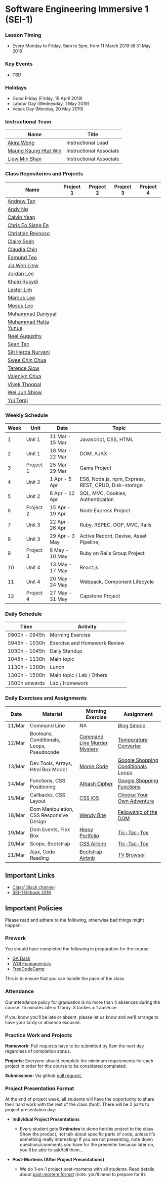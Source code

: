 # Software Engineering Immersive 1 (SEI-1)
### Lesson Timing
* Every Monday to Friday, 9am to 5pm, from 11 March 2019 till 31 May 2019

### Key Events
* TBD

### Holidays
* Good Friday (Friday, 19 April 2019)
* Labour Day (Wednesday, 1 May 2019)
* Vesak Day (Monday, 20 May 2019)

### Instructional Team
| Name | Title |
| ------------- | ------------- |
| [Akira Wong](https://github.com/awongh) | Instructional Lead |
| [Maung Kaung Htat Win](https://github.com/kauvia) | Instructional Associate |
| [Liew Min Shan](https://github.com/angrylobster) | Instructional Associate |

### Class Repositories and Projects
| Name | Project 1 | Project 2 | Project 3 | Project 4 |
| ---- | --------- | --------- | --------- | --------- |
|[Andrew Tan](https://github.com/andrewtan2903)|||||
|[Andy Ng](https://github.com/GeekHarp)|||||
|[Calvin Yeap](https://github.com/calyeap)|||||
|[Chris Eo Siang Ee](https://github.com/seeo)|||||
|[Christian Reynoso](https://github.com/reynosoturtle)|||||
|[Claire Seah](https://github.com/claire25es)|||||
|[Claudia Chin](https://github.com/claucanchin)|||||
|[Edmund Teo](https://github.com/tartufu)|||||
|[Jia Wen Liew](https://github.com/cena999/)||
|[Jordan Lee](https://github.com/riv23/)|||||
|[Khairi Rusydi](https://github.com/nicoraven)|||||
|[Lester Lim](https://github.com/melletL/)|||||
|[Marcus Lee](https://github.com/puppypaws/)|||||
|[Moses Lee](https://github.com/moseslee90)|||||
|[Muhammad Daniyyal](https://github.com/Daniyyal)|||||
|[Muhammad Hatta Yunus](https://github.com/Muhdhatta)|||||
|[Neel Augusthy](https://github.com/ViAyDiNe)|||||
|[Sean Tan](https://github.com/seantanjs)|||||
|[Siti Herda Nuryani](https://github.com/herda95)|||||
|[Swee Chin Chua](https://github.com/chuasweechin)|||||
|[Terence Siow](https://github.com/ricenzca)|||||
|[Valenlyn Chua](https://github.com/valenlyn)|||||
|[Vivek Thoopal](https://github.com/thoopal)|||||
|[Wei Jun Shiow](https://github.com/showwj)|||||
|[Yui Terai](https://github.com/Yui-Terai)|||||

### Weekly Schedule
| Week |   Unit    |      Date       | Topic                                                |
|------|-----------|-----------------|----------------------------------------------------- |
|   1  | Unit 1    | 11 Mar - 15 Mar | Javascript, CSS, HTML                                |
|   2  | Unit 1    | 18 Mar - 22 Mar | DOM, AJAX                                            |
|   3  | Project 1 | 25 Mar - 29 Mar | Game Project                                         |
|   4  | Unit 2    | 1 Apr - 5 Apr   | ES6, Node.js, npm, Express, REST, CRUD, Disk-storage |
|   5  | Unit 2    | 8 Apr - 12 Apr  | SQL, MVC, Cookies, Authentication                    |
|   6  | Project 2 | 15 Apr - 19 Apr | Node Express Project                                 |
|   7  | Unit 3    | 22 Apr - 26 Apr | Ruby, RSPEC, OOP, MVC, Rails                         |
|   8  | Unit 3    | 29 Apr - 3 May  | Active Record, Devise, Asset Pipeline,               |
|   9  | Project 3 | 6 May - 10 May  | Ruby on Rails Group Project                          |
|  10  | Unit 4    | 13 May - 17 May | React.js                                             |
|  11  | Unit 4    | 20 May - 24 May | Webpack, Component Lifecycle                         |
|  12  | Project 4 | 27 May - 31 May | Capstone Project                                     |

### Daily Schedule

| Time          | Activity                     |
| ------------- | ---------------------------- |
| 0900h - 0945h | Morning Exercise             |
| 0945h - 1030h | Exercise and Homework Review |
| 1030h - 1045h | Daily Standup                |
| 1045h - 1130h | Main topic                   |
| 1130h - 1300h | Lunch                        |                    
| 1300h - 1500h | Main topic / Lab / Others    |
| 1500h onwards | Lab / Homework               |


### Daily Exercises and Assignments
| Date | Material | Morning Exercise | Assignment |
|------|----------|------------------|------------|
| 11/Mar | Command Line | NA | [Blog Simple](https://github.com/wdi-sg/blog-simple) |
| 12/Mar | Booleans, Conditionals, Loops, Pseudocode | [Command Line Murder Mystery](https://github.com/wdi-sg/command-line-murder-mystery) | [Temperature Converter](https://github.com/wdi-sg/temperature_converter) |
| 13/Mar | Dev Tools, Arrays, Html Box Model | [Morse Code](https://github.com/wdi-sg/morse-code/) | [Google Shopping Conditionals Loops](https://github.com/wdi-sg/google-shopping-conditionals-loops) |
| 14/Mar | Functions, CSS Positioning | [Atbash Cipher](https://github.com/wdi-sg/atbash_cipher) | [Google Shopping Functions](https://github.com/wdi-sg/google-shopping-functions) |
| 15/Mar | Callbacks, CSS Layout | [CSS iOS](https://github.com/wdi-sg/css-ios)  | [Choose Your Own Adventure](https://github.com/wdi-sg/choose_your_own_adventure_js) |
| 18/Mar | Dom Manipulation, CSS Responsive Design | [Wendy Bite](https://github.com/wdi-sg/wendy-bite) | [Fellowship of the DOM](https://github.com/wdi-sg/fellowship-of-the-dom) |
| 19/Mar | Dom Events, Flex Box | [Hippy Portfolio](https://github.com/wdi-sg/hippy-portfolio) | [Tic-Tac-Toe](https://github.com/wdi-sg/tictactoe) |
| 20/Mar | Scope, Bootstrap | [CSS Airbnb](https://github.com/wdi-sg/css-airbnb) | [Tic-Tac-Toe](https://github.com/wdi-sg/tictactoe) |
| 21/Mar | Ajax, Code Reading | [Bootstrap Airbnb](https://github.com/wdi-sg/css-airbnb-bootstrap) | [TV Browser](https://github.com/wdi-sg/tv-browser) |

## Important Links
* [Class' Slack channel](https://ga-students.slack.com/messages/CEEUKP4KH)
* [SEI-1 Gitbook 2019](https://wdi-sg.github.io/gitbook-2019/)

## Important Policies

Please read and adhere to the following, otherwise bad things might happen:

### Prework
You should have completed the following in preparation for the course:

* [GA Dash](https://dash.generalassemb.ly/)
* [WDI Fundamentals](http://fundamentals.generalassemb.ly/)
* [FreeCodeCamp](http://www.freecodecamp.com/)

This is to ensure that you can handle the pace of the class.

### Attendance
Our attendance policy for graduation is no more than 4 absences during the course. 15 minutes late = 1 tardy. 3 tardies = 1 absence.

If you know you'll be late or absent, please let us know and we'll arrange to have your tardy or absence excused.

### Practice Work and Projects
**Homework:** Pull requests have to be submitted by 9am the next day regardless of completion status.

**Projects:** Everyone should complete the minimum requirements for each project in order for this course to be considered completed.

**Submissions:** Via github [pull request.](https://wdi-sg.github.io/gitbook-2019/01-workflow/how-to-practice.html)

### Project Presentation Format
At the end of project week, all students will have the opportunity to share their hard work with the rest of the class (fun!).
There will be 2 parts to project presentation day:
  * __Individual Project Presentations__
    * Every student gets __5 minutes__ to _demo_ her/his project to the class. Show the product, not talk about specific parts of code, unless it's something really interesting! If you are not presenting, note down questions/comments you have for the presenter because later on, you'll be able to ask/tell them...

  * __Post-Mortems (After Project Presentations)__
    * We do 1-on-1 project post-mortems with all students. Read details about [post-mortem format](project-1/project-post-mortem.md) (note: you'll need to prepare for it).
